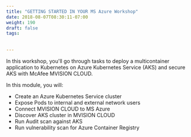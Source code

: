 ```yaml
---
title: "GETTING STARTED IN YOUR MS Azure Workshop"
date: 2018-08-07T08:30:11-07:00
weight: 190
draft: false
tags:
  
  
---
```

In this workshop, you'll go through tasks to deploy a multicontainer application to Kubernetes on Azure Kubernetes Service (AKS) and secure AKS with McAfee MVISION CLOUD.

In this module, you will:

- Create an Azure Kubernetes Service cluster
- Expose Pods to internal and external network users
- Connect MVISION CLOUD to MS Azure
- Discover AKS cluster in MVISION CLOUD
- Run Audit scan against AKS
- Run vulnerability scan for Azure Container Registry



